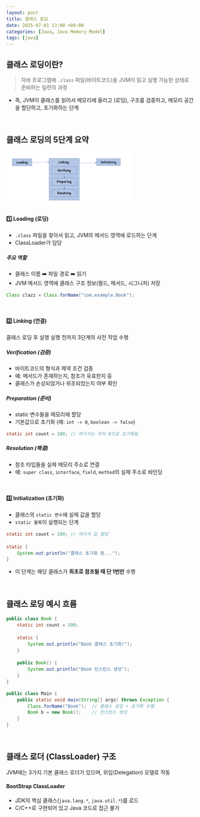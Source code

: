 ```yaml
---
layout: post
title: 클래스 로딩
date: 2025-07-01 13:00 +09:00
categories: [Java, Java Memory Model]
tags: [java]
---
```


## 클래스 로딩이란?

> 자바 프로그램에 `.class` 파일(바이트코드)을 JVM이 읽고 실행 가능한 상태로 준비하는 일련의 과정

- 즉, JVM이 클래스를 읽어서 메모리에 올리고 (로딩), 구조를 검증하고, 메모리 공간을 할단하고, 초기화하는 단계

<br>

## 클래스 로딩의 5단계 요약

![클래스 로딩의 5단계](/assets/img/java/java29_01.png)

#### 1️⃣ Loading (로딩)

- `.class` 파일을 찾아서 읽고, JVM의 메서드 영역에 로드하는 단계
- ClassLoader가 담당

##### 주요 역할

- 클래스 이름 ➡️ 파일 경로 ➡️ 읽기
- JVM 메서드 영역에 클래스 구조 정보(필드, 메서드, 시그니처) 저장

```java
Class clazz = Class.forName("com.example.Book");
```

<br>

#### 2️⃣ Linking (연결)

클래스 로딩 후 실행 실행 전까지 3단계의 사전 작업 수행

##### Verification (검증)
 
- 바이트코드의 형식과 제약 조건 검증
- 예: 메서드가 존재하는지, 참조가 유효한지 등
- 클래스가 손상되었거나 위조되었는지 여부 확인

##### Preparation (준비)

- static 변수들을 메모리에 할당
- 기본값으로 초기화 (예: `int -> 0`, `boolean -> false`)

```java
static int count = 100; // 여기서는 아직 0으로 초기화됨
```

##### Resolution (해결)

- 참조 타입들을 실제 메모리 주소로 연결
- 예: `super class`, `interface`, `field`, `method`의 실제 주소로 바인딩

<br>

#### 3️⃣ Initialization (초기화)

- 클래스의 `static 변수`에 실제 값을 할당
- `static 블록`이 실행되는 단계

```java
static int count = 100; // 여기서 값 할당

static {
    System.out.println("클래스 초기화 중...");
}
```

- 이 단계는 해당 클래스가 **최초로 참조될 때 단 1번만** 수행

<br>

## 클래스 로딩 예시 흐름

```java
public class Book {
    static int count = 100;

    static {
        System.out.println("Book 클래스 초기화!");
    }

    public Book() {
        System.out.println("Book 인스턴스 생성");
    }
}
```

```java
public class Main {
    public static void main(String[] args) throws Exception {
        Class.forName("Book");  // 클래스 로딩 + 초기화 수행
        Book b = new Book();    // 인스턴스 생성
    }
}
```

<br>

## 클래스 로더 (ClassLoader) 구조

JVM에는 3가지 기본 클래스 로더가 있으며, 위임(Delegation) 모델로 작동

#### **BootStrap ClassLoader**

- JDK의 핵심 클래스(`java.lang.*`, `java.util.*`)를 로드
- C/C++로 구현되어 있고 Java 코드로 접근 불가

